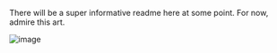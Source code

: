 There will be a super informative readme here at some point. For now, admire this art.

![image](https://ichef.bbci.co.uk/news/976/cpsprodpb/DCFB/production/_90617565_cat.jpg.webp)
